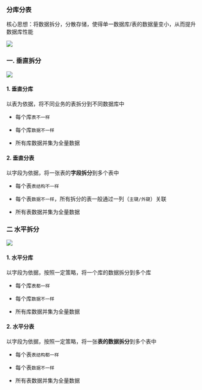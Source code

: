 ### 分库分表
核心思想：将数据拆分，分散存储，使得单一数据库/表的数据量变小，从而提升数据库性能

![](https://fgq233.github.io/imgs/mysql/fkfb1.png)

### 一. 垂直拆分
![](https://fgq233.github.io/imgs/mysql/fkfb2.png)

#### 1. 垂直分库
以表为依据，将不同业务的表拆分到不同数据库中

* 每个库`表不一样`

* 每个库`数据不一样`

* 所有库数据并集为全量数据
  
#### 2. 垂直分表
 以字段为依据，将一张表的**字段拆分**到多个表中
* 每个表`表结构不一样`

* 每个表`数据不一样`，所有拆分的表一般通过一列（`主键/外键`）关联

* 所有表数据并集为全量数据
  
  
  
  
  
### 二 水平拆分
![](https://fgq233.github.io/imgs/mysql/fkfb3.png)

#### 1. 水平分库
以字段为依据，按照一定策略，将一个库的数据拆分到多个库
* 每个库`表都一样`

* 每个库`数据不一样`

* 所有库数据并集为全量数据
  
#### 2. 水平分表
以字段为依据，按照一定策略，将一张**表的数据拆分**到多个表中
* 每个表`表结构都一样`

* 每个表`数据不一样`

* 所有表数据并集为全量数据




 



